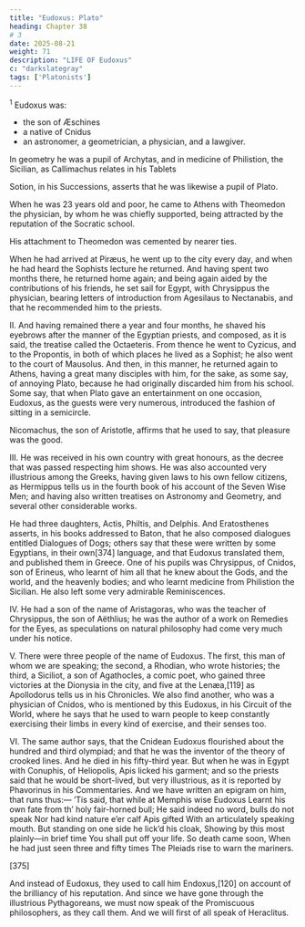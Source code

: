 ```yaml
---
title: "Eudoxus: Plato"
heading: Chapter 38
# 3
date: 2025-08-21
weight: 71
description: "LIFE OF Eudoxus"
c: "darkslategray"
tags: ['Platonists']
---
```


<sup>1</sup> Eudoxus was:
- the son of Æschines
- a native of Cnidus
- an astronomer, a geometrician, a physician, and a lawgiver.

In geometry he was a pupil of Archytas, and in medicine of Philistion, the Sicilian, as Callimachus relates in his Tablets

Sotion, in his Successions, asserts that he was likewise a pupil of Plato.

When he was 23 years old and poor, he came to Athens with Theomedon the physician, by whom he was chiefly supported, being attracted by the reputation of the Socratic school. 

His attachment to Theomedon was cemented by nearer ties.

When he had arrived at Piræus, he went up to the city every day, and when he had heard the Sophists lecture he returned. And having spent two months there, he returned home again; and being again aided by the contributions of his friends, he set sail for Egypt, with Chrysippus the physician, bearing letters of introduction from Agesilaus to Nectanabis, and that he recommended him to the priests.

II. And having remained there a year and four months, he shaved his eyebrows after the manner of the Egyptian priests, and composed, as it is said, the treatise called the Octaeteris. From thence he went to Cyzicus, and to the Propontis, in both of which places he lived as a Sophist; he also went to the court of Mausolus. And then, in this manner, he returned again to Athens, having a great many disciples with him, for the sake, as some say, of annoying Plato, because he had originally discarded him from his school. Some say, that when Plato gave an entertainment on one occasion, Eudoxus, as the guests were very numerous, introduced the fashion of sitting in a semicircle.

Nicomachus, the son of Aristotle, affirms that he used to say, that pleasure was the good.

III. He was received in his own country with great honours, as the decree that was passed respecting him shows. He was also accounted very illustrious among the Greeks, having given laws to his own fellow citizens, as Hermippus tells us in the fourth book of his account of the Seven Wise Men; and having also written treatises on Astronomy and Geometry, and several other considerable works.

He had three daughters, Actis, Philtis, and Delphis. And Eratosthenes asserts, in his books addressed to Baton, that he also composed dialogues entitled Dialogues of Dogs; others say that these were written by some Egyptians, in their own[374] language, and that Eudoxus translated them, and published them in Greece. One of his pupils was Chrysippus, of Cnidos, son of Erineus, who learnt of him all that he knew about the Gods, and the world, and the heavenly bodies; and who learnt medicine from Philistion the Sicilian. He also left some very admirable Reminiscences.

IV. He had a son of the name of Aristagoras, who was the teacher of Chrysippus, the son of Aëthlius; he was the author of a work on Remedies for the Eyes, as speculations on natural philosophy had come very much under his notice.

V. There were three people of the name of Eudoxus. The first, this man of whom we are speaking; the second, a Rhodian, who wrote histories; the third, a Siciliot, a son of Agathocles, a comic poet, who gained three victories at the Dionysia in the city, and five at the Lenæa,[119] as Apollodorus tells us in his Chronicles. We also find another, who was a physician of Cnidos, who is mentioned by this Eudoxus, in his Circuit of the World, where he says that he used to warn people to keep constantly exercising their limbs in every kind of exercise, and their senses too.

VI. The same author says, that the Cnidean Eudoxus flourished about the hundred and third olympiad; and that he was the inventor of the theory of crooked lines. And he died in his fifty-third year. But when he was in Egypt with Conuphis, of Heliopolis, Apis licked his garment; and so the priests said that he would be short-lived, but very illustrious, as it is reported by Phavorinus in his Commentaries. And we have written an epigram on him, that runs thus:—
’Tis said, that while at Memphis wise Eudoxus
Learnt his own fate from th’ holy fair-horned bull;
He said indeed no word, bulls do not speak
Nor had kind nature e’er calf Apis gifted
With an articulately speaking mouth.
But standing on one side he lick’d his cloak,
Showing by this most plainly—in brief time
You shall put off your life. So death came soon,
When he had just seen three and fifty times
The Pleiads rise to warn the mariners.

[375]

And instead of Eudoxus, they used to call him Endoxus,[120] on account of the brilliancy of his reputation. And since we have gone through the illustrious Pythagoreans, we must now speak of the Promiscuous philosophers, as they call them. And we will first of all speak of Heraclitus.



